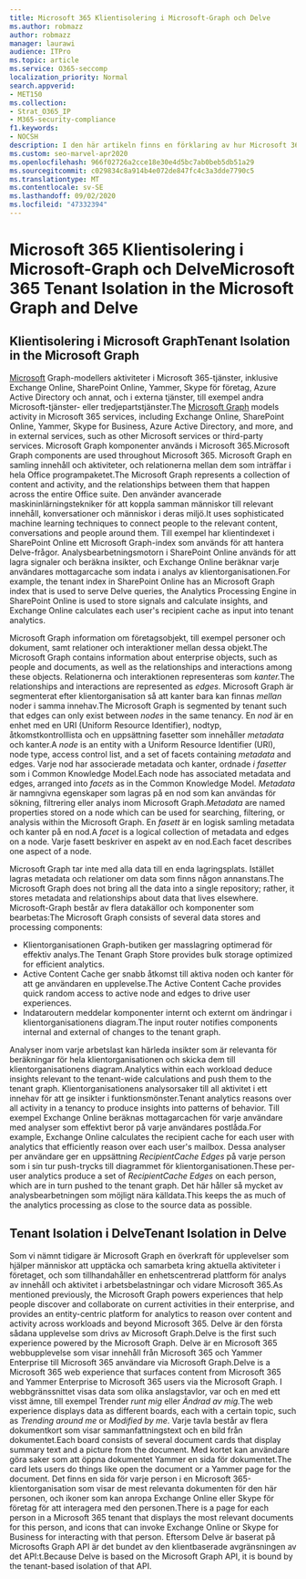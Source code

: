 ```yaml
---
title: Microsoft 365 Klientisolering i Microsoft-Graph och Delve
ms.author: robmazz
author: robmazz
manager: laurawi
audience: ITPro
ms.topic: article
ms.service: O365-seccomp
localization_priority: Normal
search.appverid:
- MET150
ms.collection:
- Strat_O365_IP
- M365-security-compliance
f1.keywords:
- NOCSH
description: I den här artikeln finns en förklaring av hur Microsoft 365 av innehavarisolering fungerar i Office Graph och i Delve.
ms.custom: seo-marvel-apr2020
ms.openlocfilehash: 966f02726a2cce18e30e4d5bc7ab0beb5db51a29
ms.sourcegitcommit: c029834c8a914b4e072de847fc4c3a3dde7790c5
ms.translationtype: MT
ms.contentlocale: sv-SE
ms.lasthandoff: 09/02/2020
ms.locfileid: "47332394"
---
```

# <a name="microsoft-365-tenant-isolation-in-the-microsoft-graph-and-delve"></a><span data-ttu-id="656b5-103">Microsoft 365 Klientisolering i Microsoft-Graph och Delve</span><span class="sxs-lookup"><span data-stu-id="656b5-103">Microsoft 365 Tenant Isolation in the Microsoft Graph and Delve</span></span>

## <a name="tenant-isolation-in-the-microsoft-graph"></a><span data-ttu-id="656b5-104">Klientisolering i Microsoft Graph</span><span class="sxs-lookup"><span data-stu-id="656b5-104">Tenant Isolation in the Microsoft Graph</span></span>

<span data-ttu-id="656b5-105">[Microsoft](https://developer.microsoft.com/graph) Graph-modellers aktiviteter i Microsoft 365-tjänster, inklusive Exchange Online, SharePoint Online, Yammer, Skype för företag, Azure Active Directory och annat, och i externa tjänster, till exempel andra Microsoft-tjänster- eller tredjepartstjänster.</span><span class="sxs-lookup"><span data-stu-id="656b5-105">The [Microsoft Graph](https://developer.microsoft.com/graph) models activity in Microsoft 365 services, including Exchange Online, SharePoint Online, Yammer, Skype for Business, Azure Active Directory, and more, and in external services, such as other Microsoft services or third-party services.</span></span> <span data-ttu-id="656b5-106">Microsoft Graph komponenter används i Microsoft 365.</span><span class="sxs-lookup"><span data-stu-id="656b5-106">Microsoft Graph components are used throughout Microsoft 365.</span></span> <span data-ttu-id="656b5-107">Microsoft Graph en samling innehåll och aktiviteter, och relationerna mellan dem som inträffar i hela Office programpaketet.</span><span class="sxs-lookup"><span data-stu-id="656b5-107">The Microsoft Graph represents a collection of content and activity, and the relationships between them that happen across the entire Office suite.</span></span> <span data-ttu-id="656b5-108">Den använder avancerade maskininlärningstekniker för att koppla samman människor till relevant innehåll, konversationer och människor i deras miljö.</span><span class="sxs-lookup"><span data-stu-id="656b5-108">It uses sophisticated machine learning techniques to connect people to the relevant content, conversations and people around them.</span></span> <span data-ttu-id="656b5-109">Till exempel har klientindexet i SharePoint Online ett Microsoft Graph-index som används för att hantera Delve-frågor. Analysbearbetningsmotorn i SharePoint Online används för att lagra signaler och beräkna insikter, och Exchange Online beräknar varje användares mottagarcache som indata i analys av klientorganisationen.</span><span class="sxs-lookup"><span data-stu-id="656b5-109">For example, the tenant index in SharePoint Online has an Microsoft Graph index that is used to serve Delve queries, the Analytics Processing Engine in SharePoint Online is used to store signals and calculate insights, and Exchange Online calculates each user's recipient cache as input into tenant analytics.</span></span>

<span data-ttu-id="656b5-110">Microsoft Graph information om företagsobjekt, till exempel personer och dokument, samt relationer och interaktioner mellan dessa objekt.</span><span class="sxs-lookup"><span data-stu-id="656b5-110">The Microsoft Graph contains information about enterprise objects, such as people and documents, as well as the relationships and interactions among these objects.</span></span> <span data-ttu-id="656b5-111">Relationerna och interaktionen representeras som *kanter.*</span><span class="sxs-lookup"><span data-stu-id="656b5-111">The relationships and interactions are represented as *edges*.</span></span> <span data-ttu-id="656b5-112">Microsoft Graph är segmenterat efter klientorganisation så att kanter bara kan finnas *mellan* noder i samma innehav.</span><span class="sxs-lookup"><span data-stu-id="656b5-112">The Microsoft Graph is segmented by tenant such that edges can only exist between *nodes* in the same tenancy.</span></span> <span data-ttu-id="656b5-113">En *nod* är en enhet med en URI (Uniform Resource Identifier), nodtyp, åtkomstkontrolllista och en uppsättning fasetter som innehåller *metadata* och kanter.</span><span class="sxs-lookup"><span data-stu-id="656b5-113">A *node* is an entity with a Uniform Resource Identifier (URI), node type, access control list, and a set of facets containing *metadata* and edges.</span></span> <span data-ttu-id="656b5-114">Varje nod har associerade metadata och kanter, ordnade *i fasetter* som i Common Knowledge Model.</span><span class="sxs-lookup"><span data-stu-id="656b5-114">Each node has associated metadata and edges, arranged into *facets* as in the Common Knowledge Model.</span></span> <span data-ttu-id="656b5-115">*Metadata* är namngivna egenskaper som lagras på en nod som kan användas för sökning, filtrering eller analys inom Microsoft Graph.</span><span class="sxs-lookup"><span data-stu-id="656b5-115">*Metadata* are named properties stored on a node which can be used for searching, filtering, or analysis within the Microsoft Graph.</span></span> <span data-ttu-id="656b5-116">En *fasett* är en logisk samling metadata och kanter på en nod.</span><span class="sxs-lookup"><span data-stu-id="656b5-116">A *facet* is a logical collection of metadata and edges on a node.</span></span> <span data-ttu-id="656b5-117">Varje fasett beskriver en aspekt av en nod.</span><span class="sxs-lookup"><span data-stu-id="656b5-117">Each facet describes one aspect of a node.</span></span> 

<span data-ttu-id="656b5-118">Microsoft Graph tar inte med alla data till en enda lagringsplats. Istället lagras metadata och relationer om data som finns någon annanstans.</span><span class="sxs-lookup"><span data-stu-id="656b5-118">The Microsoft Graph does not bring all the data into a single repository; rather, it stores metadata and relationships about data that lives elsewhere.</span></span> <span data-ttu-id="656b5-119">Microsoft-Graph består av flera datakällor och komponenter som bearbetas:</span><span class="sxs-lookup"><span data-stu-id="656b5-119">The Microsoft Graph consists of several data stores and processing components:</span></span>

- <span data-ttu-id="656b5-120">Klientorganisationen Graph-butiken ger masslagring optimerad för effektiv analys.</span><span class="sxs-lookup"><span data-stu-id="656b5-120">The Tenant Graph Store provides bulk storage optimized for efficient analytics.</span></span>
- <span data-ttu-id="656b5-121">Active Content Cache ger snabb åtkomst till aktiva noden och kanter för att ge användaren en upplevelse.</span><span class="sxs-lookup"><span data-stu-id="656b5-121">The Active Content Cache provides quick random access to active node and edges to drive user experiences.</span></span>
- <span data-ttu-id="656b5-122">Indataroutern meddelar komponenter internt och externt om ändringar i klientorganisationens diagram.</span><span class="sxs-lookup"><span data-stu-id="656b5-122">The input router notifies components internal and external of changes to the tenant graph.</span></span>

<span data-ttu-id="656b5-123">Analyser inom varje arbetslast kan härleda insikter som är relevanta för beräkningar för hela klientorganisationen och skicka dem till klientorganisationens diagram.</span><span class="sxs-lookup"><span data-stu-id="656b5-123">Analytics within each workload deduce insights relevant to the tenant-wide calculations and push them to the tenant graph.</span></span> <span data-ttu-id="656b5-124">Klientorganisationens analysorsaker till all aktivitet i ett innehav för att ge insikter i funktionsmönster.</span><span class="sxs-lookup"><span data-stu-id="656b5-124">Tenant analytics reasons over all activity in a tenancy to produce insights into patterns of behavior.</span></span> <span data-ttu-id="656b5-125">Till exempel Exchange Online beräknas mottagarcachen för varje användare med analyser som effektivt beror på varje användares postlåda.</span><span class="sxs-lookup"><span data-stu-id="656b5-125">For example, Exchange Online calculates the recipient cache for each user with analytics that efficiently reason over each user's mailbox.</span></span> <span data-ttu-id="656b5-126">Dessa analyser per användare ger en uppsättning *RecipientCache Edges* på varje person som i sin tur push-trycks till diagrammet för klientorganisationen.</span><span class="sxs-lookup"><span data-stu-id="656b5-126">These per-user analytics produce a set of *RecipientCache Edges* on each person, which are in turn pushed to the tenant graph.</span></span> <span data-ttu-id="656b5-127">Det här håller så mycket av analysbearbetningen som möjligt nära källdata.</span><span class="sxs-lookup"><span data-stu-id="656b5-127">This keeps the as much of the analytics processing as close to the source data as possible.</span></span>

## <a name="tenant-isolation-in-delve"></a><span data-ttu-id="656b5-128">Tenant Isolation i Delve</span><span class="sxs-lookup"><span data-stu-id="656b5-128">Tenant Isolation in Delve</span></span>

<span data-ttu-id="656b5-129">Som vi nämnt tidigare är Microsoft Graph en överkraft för upplevelser som hjälper människor att upptäcka och samarbeta kring aktuella aktiviteter i företaget, och som tillhandahåller en enhetscentrerad plattform för analys av innehåll och aktivitet i arbetsbelastningar och vidare Microsoft 365.</span><span class="sxs-lookup"><span data-stu-id="656b5-129">As mentioned previously, the Microsoft Graph powers experiences that help people discover and collaborate on current activities in their enterprise, and provides an entity-centric platform for analytics to reason over content and activity across workloads and beyond Microsoft 365.</span></span> <span data-ttu-id="656b5-130">Delve är den första sådana upplevelse som drivs av Microsoft Graph.</span><span class="sxs-lookup"><span data-stu-id="656b5-130">Delve is the first such experience powered by the Microsoft Graph.</span></span>
<span data-ttu-id="656b5-131">Delve är en Microsoft 365 webbupplevelse som visar innehåll från Microsoft 365 och Yammer Enterprise till Microsoft 365 användare via Microsoft Graph.</span><span class="sxs-lookup"><span data-stu-id="656b5-131">Delve is a Microsoft 365 web experience that surfaces content from Microsoft 365 and Yammer Enterprise to Microsoft 365 users via the Microsoft Graph.</span></span> <span data-ttu-id="656b5-132">I webbgränssnittet visas data som olika anslagstavlor, var och en med ett visst ämne, till exempel Trender *runt mig* eller *Ändrad av mig.*</span><span class="sxs-lookup"><span data-stu-id="656b5-132">The web experience displays data as different boards, each with a certain topic, such as *Trending around me* or *Modified by me*.</span></span> <span data-ttu-id="656b5-133">Varje tavla består av flera dokumentkort som visar sammanfattningstext och en bild från dokumentet.</span><span class="sxs-lookup"><span data-stu-id="656b5-133">Each board consists of several document cards that display summary text and a picture from the document.</span></span> <span data-ttu-id="656b5-134">Med kortet kan användare göra saker som att öppna dokumentet Yammer en sida för dokumentet.</span><span class="sxs-lookup"><span data-stu-id="656b5-134">The card lets users do things like open the document or a Yammer page for the document.</span></span> <span data-ttu-id="656b5-135">Det finns en sida för varje person i en Microsoft 365-klientorganisation som visar de mest relevanta dokumenten för den här personen, och ikoner som kan anropa Exchange Online eller Skype för företag för att interagera med den personen.</span><span class="sxs-lookup"><span data-stu-id="656b5-135">There is a page for each person in a Microsoft 365 tenant that displays the most relevant documents for this person, and icons that can invoke Exchange Online or Skype for Business for interacting with that person.</span></span> <span data-ttu-id="656b5-136">Eftersom Delve är baserat på Microsofts Graph API är det bundet av den klientbaserade avgränsningen av det API:t.</span><span class="sxs-lookup"><span data-stu-id="656b5-136">Because Delve is based on the Microsoft Graph API, it is bound by the tenant-based isolation of that API.</span></span>